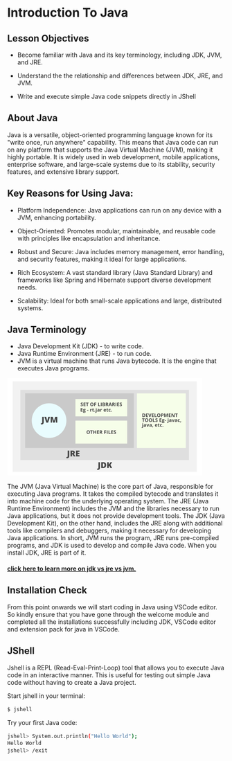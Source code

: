 
# Introduction To Java

## Lesson Objectives

  - Become familiar with Java and its key terminology, including JDK, JVM, and JRE.

  - Understand the the relationship and differences between JDK, JRE, and JVM.

  - Write and execute simple Java code snippets directly in JShell 


## About Java

Java is a versatile, object-oriented programming language known for its "write once, run anywhere" capability. This means that Java code can run on any platform that supports the Java Virtual Machine (JVM), making it highly portable. It is widely used in web development, mobile applications, enterprise software, and large-scale systems due to its stability, security features, and extensive library support.

## Key Reasons for Using Java:
- Platform Independence: Java applications can run on any device with a JVM, enhancing portability.

- Object-Oriented: Promotes modular, maintainable, and reusable code with principles like encapsulation and inheritance.

- Robust and Secure: Java includes memory management, error handling, and security features, making it ideal for large applications.

- Rich Ecosystem: A vast standard library (Java Standard Library) and frameworks like Spring and Hibernate support diverse development needs.

- Scalability: Ideal for both small-scale applications and large, distributed systems.


## Java Terminology

- Java Development Kit (JDK) - to write code.
- Java Runtime Environment (JRE) - to run code.
- JVM is a virtual machine that runs Java bytecode. It is the engine that executes Java programs.


<img src="jdk.png" width="450">


 The JVM (Java Virtual Machine) is the core part of Java, responsible for executing Java programs. It takes the compiled bytecode and translates it into machine code for the underlying operating system. The JRE (Java Runtime Environment) includes the JVM and the libraries necessary to run Java applications, but it does not provide development tools. The JDK (Java Development Kit), on the other hand, includes the JRE along with additional tools like compilers and debuggers, making it necessary for developing Java applications. In short, JVM runs the program, JRE runs pre-compiled programs, and JDK is used to develop and compile Java code.
 When you install JDK, JRE is part of it.

#### [click here to learn more on jdk vs jre vs jvm.](https://www.digitalocean.com/community/tutorials/difference-jdk-vs-jre-vs-jvm)

## Installation Check

From this point onwards we will start coding in Java using VSCode editor. So kindly ensure that you have gone through the welcome module and completed all the installations successfully including JDK, VSCode editor and extension pack for java in VSCode.

## JShell

Jshell is a REPL (Read-Eval-Print-Loop) tool that allows you to execute Java code in an interactive manner. This is useful for testing out simple Java code without having to create a Java project.

Start jshell in your terminal:

```bash
$ jshell
```

Try your first Java code:

```bash
jshell> System.out.println("Hello World");
Hello World
jshell> /exit
```


